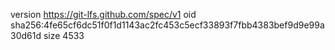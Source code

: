 version https://git-lfs.github.com/spec/v1
oid sha256:4fe65cf6dc51f0f1d1143ac2fc453c5ecf33893f7fbb4383bef9d9e99a30d61d
size 4533
